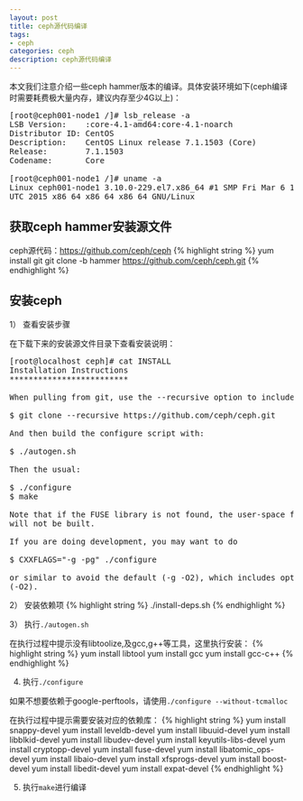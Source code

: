 ```yaml
---
layout: post
title: ceph源代码编译
tags:
- ceph
categories: ceph
description: ceph源代码编译
---
```


本文我们注意介绍一些ceph hammer版本的编译。具体安装环境如下(ceph编译时需要耗费极大量内存，建议内存至少4G以上)：

<!-- more -->
<pre>
[root@ceph001-node1 /]# lsb_release -a
LSB Version:    :core-4.1-amd64:core-4.1-noarch
Distributor ID: CentOS
Description:    CentOS Linux release 7.1.1503 (Core) 
Release:        7.1.1503
Codename:       Core

[root@ceph001-node1 /]# uname -a
Linux ceph001-node1 3.10.0-229.el7.x86_64 #1 SMP Fri Mar 6 11:36:42 
UTC 2015 x86_64 x86_64 x86_64 GNU/Linux
</pre>





## 获取ceph hammer安装源文件
ceph源代码：https://github.com/ceph/ceph
{% highlight string %}
yum install git
git clone -b hammer https://github.com/ceph/ceph.git
{% endhighlight %}

## 安装ceph

1） 查看安装步骤

在下载下来的安装源文件目录下查看安装说明：
<pre>
[root@localhost ceph]# cat INSTALL 
Installation Instructions
*************************

When pulling from git, use the --recursive option to include sub-modules:

$ git clone --recursive https://github.com/ceph/ceph.git

And then build the configure script with:

$ ./autogen.sh

Then the usual:

$ ./configure
$ make

Note that if the FUSE library is not found, the user-space fuse client
will not be built.

If you are doing development, you may want to do

$ CXXFLAGS="-g -pg" ./configure

or similar to avoid the default (-g -O2), which includes optimizations
(-O2).
</pre>


2） 安装依赖项
{% highlight string %}
./install-deps.sh
{% endhighlight %}

3） 执行```./autogen.sh```

在执行过程中提示没有libtoolize,及gcc,g++等工具，这里执行安装：
{% highlight string %}
yum install libtool
yum install gcc
yum install gcc-c++
{% endhighlight %}

4) 执行```./configure```

如果不想要依赖于google-perftools，请使用```./configure --without-tcmalloc```

在执行过程中提示需要安装对应的依赖库：
{% highlight string %}
yum install snappy-devel
yum install leveldb-devel
yum install libuuid-devel
yum install libblkid-devel
yum install libudev-devel
yum install  keyutils-libs-devel
yum install cryptopp-devel
yum install fuse-devel
yum install libatomic_ops-devel
yum install libaio-devel
yum install xfsprogs-devel
yum install boost-devel
yum install libedit-devel
yum install expat-devel
{% endhighlight %}

5) 执行```make```进行编译





<br />
<br />
<br />

